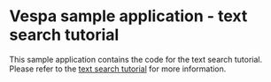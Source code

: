 <!-- Copyright Verizon Media. Licensed under the terms of the Apache 2.0 license. See LICENSE in the project root. -->

# Vespa sample application - text search tutorial

This sample application contains the code for the text search tutorial.
Please refer to the [text search tutorial](https://docs.vespa.ai/en/tutorials/text-search.html)
for more information.

